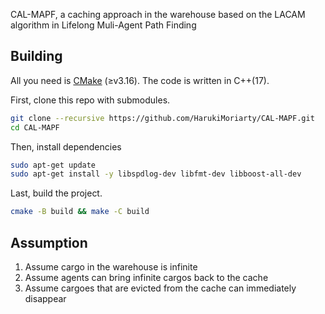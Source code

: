 CAL-MAPF, a caching approach in the warehouse based on the LACAM algorithm in Lifelong Muli-Agent Path Finding

## Building

All you need is [CMake](https://cmake.org/) (≥v3.16). The code is written in C++(17).

First, clone this repo with submodules.

```sh
git clone --recursive https://github.com/HarukiMoriarty/CAL-MAPF.git
cd CAL-MAPF
```
Then, install dependencies

```sh
sudo apt-get update
sudo apt-get install -y libspdlog-dev libfmt-dev libboost-all-dev
```

Last, build the project.

```sh
cmake -B build && make -C build
```

## Assumption

1. Assume cargo in the warehouse is infinite
2. Assume agents can bring infinite cargos back to the cache
3. Assume cargoes that are evicted from the cache can immediately disappear
